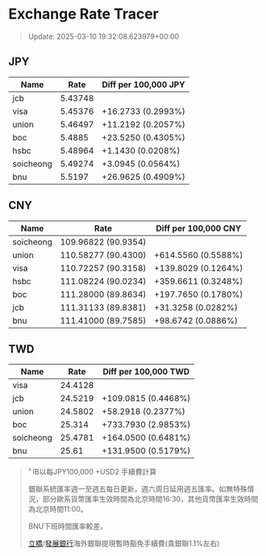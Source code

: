 # Exchange Rate Tracer

> Update: 2025-03-10 19:32:08.623979+00:00

## JPY

| Name      |    Rate | Diff per 100,000 JPY   |
|-----------|---------|------------------------|
| jcb       | 5.43748 |                        |
| visa      | 5.45376 | +16.2733 (0.2993%)     |
| union     | 5.46497 | +11.2192 (0.2057%)     |
| boc       | 5.4885  | +23.5250 (0.4305%)     |
| hsbc      | 5.48964 | +1.1430 (0.0208%)      |
| soicheong | 5.49274 | +3.0945 (0.0564%)      |
| bnu       | 5.5197  | +26.9625 (0.4909%)     |

## CNY

| Name      | Rate                | Diff per 100,000 CNY   |
|-----------|---------------------|------------------------|
| soicheong | 109.96822	(90.9354) |                        |
| union     | 110.58277	(90.4300) | +614.5560 (0.5588%)    |
| visa      | 110.72257	(90.3158) | +139.8029 (0.1264%)    |
| hsbc      | 111.08224	(90.0234) | +359.6611 (0.3248%)    |
| boc       | 111.28000	(89.8634) | +197.7650 (0.1780%)    |
| jcb       | 111.31133	(89.8381) | +31.3258 (0.0282%)     |
| bnu       | 111.41000	(89.7585) | +98.6742 (0.0886%)     |

## TWD

| Name      |    Rate | Diff per 100,000 TWD   |
|-----------|---------|------------------------|
| visa      | 24.4128 |                        |
| jcb       | 24.5219 | +109.0815 (0.4468%)    |
| union     | 24.5802 | +58.2918 (0.2377%)     |
| boc       | 25.314  | +733.7930 (2.9853%)    |
| soicheong | 25.4781 | +164.0500 (0.6481%)    |
| bnu       | 25.61   | +131.9500 (0.5179%)    |


> ¹ IB以每JPY100,000 +USD2 手續費計算
>
> 銀聯系統匯率週一至週五每日更新，週六周日延用週五匯率。如無特殊情況，部分歐系貨幣匯率生效時間為北京時間16:30，其他貨幣匯率生效時間為北京時間11:00。
>
> BNU下班時間匯率較差。
>
> [立橋](https://www.wlbank.com.mo/uploads/ueditor/file/20181211/1544536513900230.pdf)/[發展銀行](https://www.mdb.com.mo/Service_Charges_20230728.pdf)海外銀聯提現暫時豁免手續費(貴銀聯1.1%左右)

